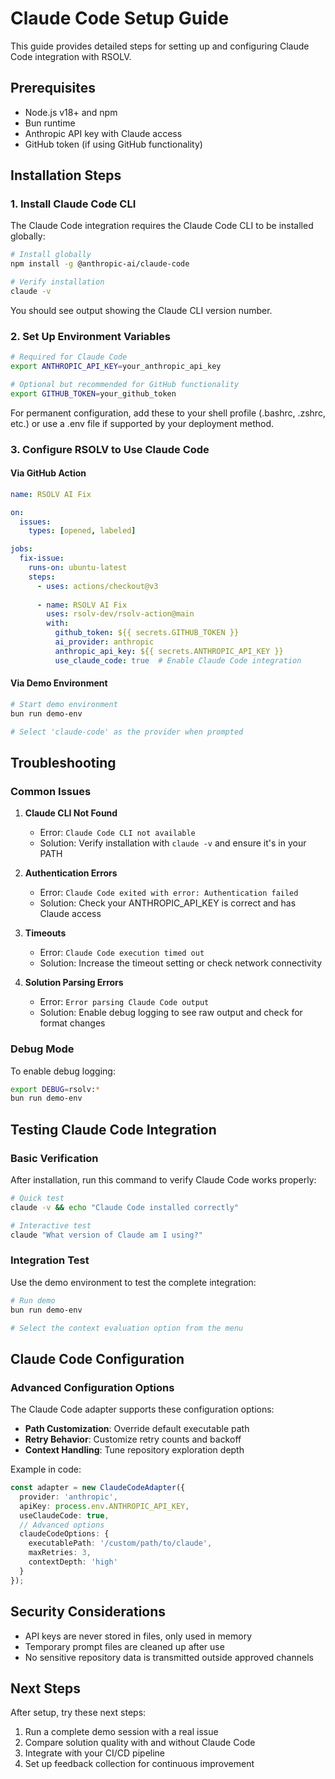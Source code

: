 # Claude Code Setup Guide

This guide provides detailed steps for setting up and configuring Claude Code integration with RSOLV.

## Prerequisites

- Node.js v18+ and npm
- Bun runtime
- Anthropic API key with Claude access
- GitHub token (if using GitHub functionality)

## Installation Steps

### 1. Install Claude Code CLI

The Claude Code integration requires the Claude Code CLI to be installed globally:

```bash
# Install globally
npm install -g @anthropic-ai/claude-code

# Verify installation
claude -v
```

You should see output showing the Claude CLI version number.

### 2. Set Up Environment Variables

```bash
# Required for Claude Code
export ANTHROPIC_API_KEY=your_anthropic_api_key

# Optional but recommended for GitHub functionality
export GITHUB_TOKEN=your_github_token
```

For permanent configuration, add these to your shell profile (.bashrc, .zshrc, etc.) or use a .env file if supported by your deployment method.

### 3. Configure RSOLV to Use Claude Code

#### Via GitHub Action

```yaml
name: RSOLV AI Fix

on:
  issues:
    types: [opened, labeled]

jobs:
  fix-issue:
    runs-on: ubuntu-latest
    steps:
      - uses: actions/checkout@v3
      
      - name: RSOLV AI Fix
        uses: rsolv-dev/rsolv-action@main
        with:
          github_token: ${{ secrets.GITHUB_TOKEN }}
          ai_provider: anthropic
          anthropic_api_key: ${{ secrets.ANTHROPIC_API_KEY }}
          use_claude_code: true  # Enable Claude Code integration
```

#### Via Demo Environment

```bash
# Start demo environment
bun run demo-env

# Select 'claude-code' as the provider when prompted
```

## Troubleshooting

### Common Issues

1. **Claude CLI Not Found**
   - Error: `Claude Code CLI not available`
   - Solution: Verify installation with `claude -v` and ensure it's in your PATH

2. **Authentication Errors**
   - Error: `Claude Code exited with error: Authentication failed`
   - Solution: Check your ANTHROPIC_API_KEY is correct and has Claude access

3. **Timeouts**
   - Error: `Claude Code execution timed out`
   - Solution: Increase the timeout setting or check network connectivity

4. **Solution Parsing Errors**
   - Error: `Error parsing Claude Code output`
   - Solution: Enable debug logging to see raw output and check for format changes

### Debug Mode

To enable debug logging:

```bash
export DEBUG=rsolv:*
bun run demo-env
```

## Testing Claude Code Integration

### Basic Verification

After installation, run this command to verify Claude Code works properly:

```bash
# Quick test
claude -v && echo "Claude Code installed correctly"

# Interactive test
claude "What version of Claude am I using?"
```

### Integration Test

Use the demo environment to test the complete integration:

```bash
# Run demo
bun run demo-env

# Select the context evaluation option from the menu
```

## Claude Code Configuration

### Advanced Configuration Options

The Claude Code adapter supports these configuration options:

- **Path Customization**: Override default executable path
- **Retry Behavior**: Customize retry counts and backoff
- **Context Handling**: Tune repository exploration depth

Example in code:

```typescript
const adapter = new ClaudeCodeAdapter({
  provider: 'anthropic',
  apiKey: process.env.ANTHROPIC_API_KEY,
  useClaudeCode: true,
  // Advanced options
  claudeCodeOptions: {
    executablePath: '/custom/path/to/claude',
    maxRetries: 3,
    contextDepth: 'high'
  }
});
```

## Security Considerations

- API keys are never stored in files, only used in memory
- Temporary prompt files are cleaned up after use
- No sensitive repository data is transmitted outside approved channels

## Next Steps

After setup, try these next steps:

1. Run a complete demo session with a real issue
2. Compare solution quality with and without Claude Code
3. Integrate with your CI/CD pipeline
4. Set up feedback collection for continuous improvement